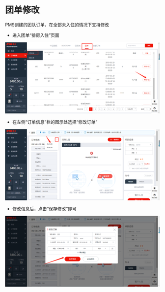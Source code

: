 # 团单修改

PMS创建的团队订单，在全部未入住的情况下支持修改

* 进入团单“排房入住”页面

![](../../../.gitbook/assets/image%20%28570%29.png)

* 在左侧“订单信息”栏的图示处选择“修改订单”

![](../../../.gitbook/assets/image%20%28552%29.png)

* 修改信息后，点击“保存修改”即可

![](../../../.gitbook/assets/image%20%28411%29.png)

